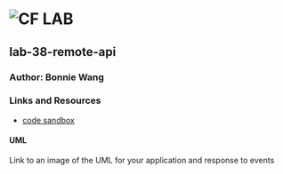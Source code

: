 ![CF](http://i.imgur.com/7v5ASc8.png) LAB
=================================================

## lab-38-remote-api

### Author: Bonnie Wang
### Links and Resources
* [code sandbox](https://codesandbox.io/s/github/jcbwang/lab-38-remote-api/tree/master/)

#### UML
Link to an image of the UML for your application and response to events
